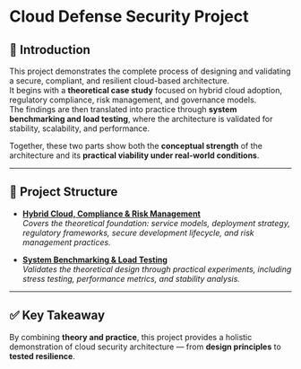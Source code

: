 # Cloud Defense Security Project  

## 📖 Introduction  
This project demonstrates the complete process of designing and validating a secure, compliant, and resilient cloud-based architecture.  
It begins with a **theoretical case study** focused on hybrid cloud adoption, regulatory compliance, risk management, and governance models.  
The findings are then translated into practice through **system benchmarking and load testing**, where the architecture is validated for stability, scalability, and performance.  

Together, these two parts show both the **conceptual strength** of the architecture and its **practical viability under real-world conditions**.  

---

## 📑 Project Structure  

- [**Hybrid Cloud, Compliance & Risk Management**](Hybrid-Cloud-Comp-Risk.md)  
  *Covers the theoretical foundation: service models, deployment strategy, regulatory frameworks, secure development lifecycle, and risk management practices.*  

- [**System Benchmarking & Load Testing**](System%20Benchmarking%20&%20Load%20Testing.md)  
  *Validates the theoretical design through practical experiments, including stress testing, performance metrics, and stability analysis.*  

---

## ✅ Key Takeaway  
By combining **theory and practice**, this project provides a holistic demonstration of cloud security architecture — from **design principles** to **tested resilience**.  


